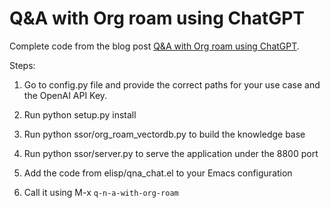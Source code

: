 # Q&A with Org roam using ChatGPT

Complete code from the blog post [Q&A with Org roam using ChatGPT](http://lgmoneda.github.io/2023/04/15/q-and-n-with-org-roam-chatgpt.html).

Steps:

1. Go to config.py file and provide the correct paths for your use case and the OpenAI API Key.

2. Run python setup.py install

3. Run python ssor/org_roam_vectordb.py to build the knowledge base

4. Run python ssor/server.py to serve the application under the 8800 port

5. Add the code from elisp/qna_chat.el to your Emacs configuration

6. Call it using M-x `q-n-a-with-org-roam`
